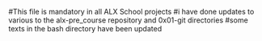 #This file is mandatory in all ALX School projects
#i have done updates to various to the alx-pre_course repository and 0x01-git directories
#some texts in the bash directory have been updated